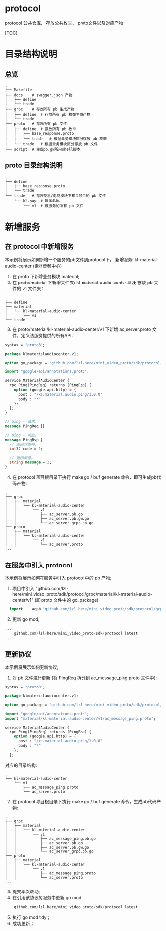 # protocol

protocol 公共仓库， 存放公共枚举、 proto文件以及对应产物

[TOC]

# 目录结构说明

## 总览
``` shell 
.
├── Makefile
├── docs    # swagger.json 产物
│   ├── define
│   └── trade
├── grpc    # 存放所有 pb 生成产物
│   ├── define  # 存放所有 pb 枚举生成产物
│   └── trade 
├── proto   # 存放所有 pb 文件
│   ├── define  # 存放所有 pb 枚举
│   │   ├── base_response.proto 
│   │   └── trade   # 根据业务模块区分存放 pb 枚举
│   └── trade   # 根据业务模块区分存放 pb 文件
└── script  # 生成pb.gw所用shell脚本
```

## proto 目录结构说明
``` shell 
.
├── define
│   ├── base_response.proto
│   └── trade
└── trade   # 存放交易/电商模块下相关项目的 pb 文件
    └── kl-pay  # 服务名称 
        └── v1  # 该服务的所有 pb 文件
```

# 新增服务

## 在 protocol 中新增服务

  本示例将展示如何新增一个服务的pb文件到protocol下， 新增服务: kl-material-audio-center (素材音频中心)

1. 在 proto 下新增业务模块 material;
2. 在 proto/material 下新增文件夹: kl-material-audio-center 以及 存放 pb 文件的 v1 文件夹： 
``` shell 
.
├── define
├── material
│   └── kl-material-audio-center
│       └── v1
└── trade
```

3. 在 proto/material/kl-material-audio-center/v1 下新增 ac_server.proto 文件，定义该服务提供的所有API: 
``` protobuf
syntax = "proto3";

package klmaterialaudiocenter.v1;

option go_package = "github.com/lzl-here/mini_video_proto/sdk/protocol/grpc/material/kl-material-audio-center/v1";

import "google/api/annotations.proto";

service MaterialAudioCenter {
  rpc Ping(PingReq) returns (PingRsp) {
    option (google.api.http) = {
      post : "/xe.material.audio.ping/1.0.0"
      body : "*"
    };
  };
}

// ping - 请求。
message PingReq {}

// ping - 响应。
message PingRsp {
  // 返回状态码。
  int32 code = 1;

  // 返回消息。
  string message = 2;
}
```

4. 在 protocol 项目根目录下执行 make go / buf generate 命令，即可生成pb代码产物: 
``` shell 
.
├── grpc
│   ├── material
│   │   └── kl-material-audio-center
│   │       └── v1
│   │           ├── ac_server.pb.go
│   │           ├── ac_server.pb.gw.go
│   │           └── ac_server_grpc.pb.go
├── proto
│   ├── material
│   │   └── kl-material-audio-center
│   │       └── v1
│   │           └── ac_server.proto
... 
```

## 在服务中引入 protocol 
  本示例将展示如何在服务中引入 protocol 中的 pb 产物;

1. 项目中引入 "github.com/lzl-here/mini_video_proto/sdk/protocol/grpc/material/kl-material-audio-center/v1" (即 proto 文件中的 go_package)
``` go 
  import 	acpb "github.com/lzl-here/mini_video_proto/sdk/protocol/grpc/material/kl-material-audio-center/v1"
``` 

2. 更新 go mod;
``` go 
...
	github.com/lzl-here/mini_video_proto/sdk/protocol latest
...
```

## 更新协议
  本示例将展示如何更新协议;
  
1. 对 pb 文件进行更新 (将 PingReq 拆分到 ac_message_ping.proto 文件中): 
``` protobuf
syntax = "proto3";

package klmaterialaudiocenter.v1;

option go_package = "github.com/lzl-here/mini_video_proto/sdk/protocol/grpc/material/kl-material-audio-center/v1";

import "google/api/annotations.proto";
import "material/kl-material-audio-center/v1/ac_message_ping.proto";

service MaterialAudioCenter {
  rpc Ping(PingReq) returns (PingRsp) {
    option (google.api.http) = {
      post : "/xe.material.audio.ping/1.0.0"
      body : "*"
    };
  };
``` 
  对应的目录结构: 
``` shell 
.
└── kl-material-audio-center
    └── v1
        ├── ac_message_ping.proto
        └── ac_server.proto
```

2. 在 protocol 项目根目录下执行 make go / buf generate 命令，生成pb代码产物: 
``` shell 
.
├── grpc
│   ├── material
│   │   └── kl-material-audio-center
│   │       └── v1
│   │           ├── ac_message_ping.pb.go
│   │           ├── ac_server.pb.go
│   │           ├── ac_server.pb.gw.go
│   │           └── ac_server_grpc.pb.go
├── proto
│   ├── material
│   │   └── kl-material-audio-center
│   │       └── v1
│   │           ├── ac_message_ping.proto
│   │           └── ac_server.proto
... 
```

3. 提交本次改动;
4. 在引用该协议的服务中更新 go mod: 
``` go 
	github.com/lzl-here/mini_video_proto/sdk/protocol latest 
``` 
5. 执行 go mod tidy；
6. 成功更新；

  

  

  

  

  



